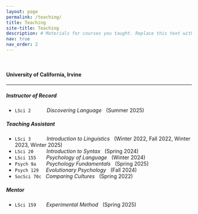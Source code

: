 ```yaml
---
layout: page
permalink: /teaching/
title: Teaching
site-title: Teaching
description: # Materials for courses you taught. Replace this text with your description.
nav: true
nav_order: 2
---
```


<p>&nbsp;</p>

#### University of California, Irvine

---

##### Instructor of Record

- `LSci 2`  &nbsp; &nbsp; &nbsp; &nbsp; &nbsp; *Discovering Language* &nbsp; (Summer 2025)

##### Teaching Assistant

- `LSci 3`  &nbsp; &nbsp; &nbsp; &nbsp; &nbsp; *Introduction to Linguistics* &nbsp; (Winter 2022, Fall 2022, Winter 2023, Winter 2025)
- `LSci 20` &nbsp; &nbsp; &nbsp; &nbsp; *Introduction to Syntax* &nbsp; (Spring 2024)
- `LSci 155` &nbsp; &nbsp; &nbsp; *Psychology of Language* &nbsp; (Winter 2024)
- `Psych 9a` &nbsp; &nbsp; &nbsp; *Psychology Fundamentals* &nbsp; (Spring 2025)
- `Psych 129` &nbsp; &nbsp; *Evolutionary Psychology* &nbsp; (Fall 2024)
- `SocSci 70c` &nbsp; *Comparing Cultures* &nbsp; (Spring 2022)

##### Mentor

- `LSci 159` &nbsp; &nbsp; &nbsp; *Experimental Method* &nbsp; (Spring 2025)
